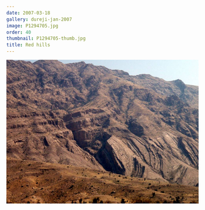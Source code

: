 ```yaml
---
date: 2007-03-18
gallery: dureji-jan-2007
image: P1294705.jpg
order: 40
thumbnail: P1294705-thumb.jpg
title: Red hills
---
```


![Red hills](./P1294705.jpg)